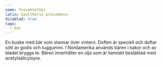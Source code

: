 ```yaml
---
name: Tuvvaktelbär
latin: Gaultheria procumbens
disabled: true
tags:
  - bär
---
```


En buske med bär som stannar över vintern. Doften är speciell och doftar sött av godis och tuggummi. I Nordamerika används bären i kakor och av bladet bryggs te. Bären innerhåller en olja som är kemiskt besläktad med acetylsalicylsyra.
